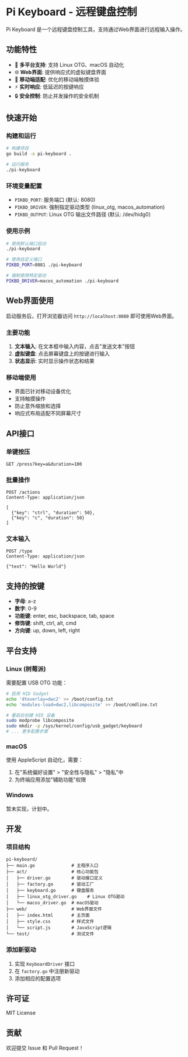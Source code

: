 # Pi Keyboard - 远程键盘控制

Pi Keyboard 是一个远程键盘控制工具，支持通过Web界面进行远程输入操作。

## 功能特性

- 🎯 **多平台支持**: 支持 Linux OTG、macOS 自动化
- 🌐 **Web界面**: 提供响应式的虚拟键盘界面
- 📱 **移动端适配**: 优化的移动端触摸体验
- ⚡ **实时响应**: 低延迟的按键响应
- 🔒 **安全控制**: 防止并发操作的安全机制

## 快速开始

### 构建和运行

```bash
# 构建项目
go build -o pi-keyboard .

# 运行服务
./pi-keyboard
```

### 环境变量配置

- `PIKBD_PORT`: 服务端口 (默认: 8080)
- `PIKBD_DRIVER`: 强制指定驱动类型 (linux_otg, macos_automation)
- `PIKBD_OUTPUT`: Linux OTG 输出文件路径 (默认: /dev/hidg0)

### 使用示例

```bash
# 使用默认端口启动
./pi-keyboard

# 使用自定义端口
PIKBD_PORT=8081 ./pi-keyboard

# 强制使用特定驱动
PIKBD_DRIVER=macos_automation ./pi-keyboard
```

## Web界面使用

启动服务后，打开浏览器访问 `http://localhost:8080` 即可使用Web界面。

### 主要功能

1. **文本输入**: 在文本框中输入内容，点击"发送文本"按钮
2. **虚拟键盘**: 点击屏幕键盘上的按键进行输入
3. **状态显示**: 实时显示操作状态和结果

### 移动端使用

- 界面已针对移动设备优化
- 支持触摸操作
- 防止意外缩放和选择
- 响应式布局适配不同屏幕尺寸

## API接口

### 单键按压

```http
GET /press?key=a&duration=100
```

### 批量操作

```http
POST /actions
Content-Type: application/json

[
  {"key": "ctrl", "duration": 50},
  {"key": "c", "duration": 50}
]
```

### 文本输入

```http
POST /type
Content-Type: application/json

{"text": "Hello World"}
```

## 支持的按键

- **字母**: a-z
- **数字**: 0-9
- **功能键**: enter, esc, backspace, tab, space
- **修饰键**: shift, ctrl, alt, cmd
- **方向键**: up, down, left, right

## 平台支持

### Linux (树莓派)

需要配置 USB OTG 功能：

```bash
# 启用 HID Gadget
echo 'dtoverlay=dwc2' >> /boot/config.txt
echo 'modules-load=dwc2,libcomposite' >> /boot/cmdline.txt

# 重启后创建 HID 设备
sudo modprobe libcomposite
sudo mkdir -p /sys/kernel/config/usb_gadget/keyboard
# ... 更多配置步骤
```

### macOS

使用 AppleScript 自动化，需要：

1. 在"系统偏好设置" > "安全性与隐私" > "隐私"中
2. 为终端应用添加"辅助功能"权限

### Windows

暂未实现，计划中。

## 开发

### 项目结构

```
pi-keyboard/
├── main.go              # 主程序入口
├── act/                 # 核心功能包
│   ├── driver.go        # 驱动接口定义
│   ├── factory.go       # 驱动工厂
│   ├── keyboard.go      # 键盘服务
│   ├── linux_otg_driver.go    # Linux OTG驱动
│   └── macos_driver.go  # macOS驱动
├── web/                 # Web界面文件
│   ├── index.html       # 主页面
│   ├── style.css        # 样式文件
│   └── script.js        # JavaScript逻辑
└── test/                # 测试文件
```

### 添加新驱动

1. 实现 `KeyboardDriver` 接口
2. 在 `factory.go` 中注册新驱动
3. 添加相应的配置选项

## 许可证

MIT License

## 贡献

欢迎提交 Issue 和 Pull Request！